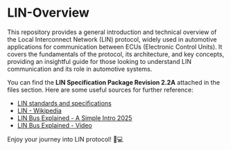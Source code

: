 # LIN-Overview
This repository provides a general introduction and technical overview of the Local Interconnect Network (LIN) protocol, widely used in automotive applications for communication between ECUs (Electronic Control Units). It covers the fundamentals of the protocol, its architecture, and key concepts, providing an insightful guide for those looking to understand LIN communication and its role in automotive systems.

You can find the **LIN Specification Package Revision 2.2A** attached in the files section. Here are some useful sources for further reference:

- [LIN standards and specifications](https://www.lin-cia.org/standards/)
- [LIN - Wikipedia](https://en.wikipedia.org/wiki/Local_Interconnect_Network)
- [LIN Bus Explained - A Simple Intro 2025](https://www.csselectronics.com/pages/lin-bus-protocol-intro-basics)
- [LIN Bus Explained - Video](https://www.youtube.com/watch?v=TresvW4dxlc)

Enjoy your journey into LIN protocol! 🚗💻
